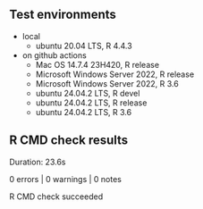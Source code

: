 
## Test environments

- local
    - ubuntu 20.04 LTS, R 4.4.3
- on github actions
    - Mac OS 14.7.4 23H420, R release
    - Microsoft Windows Server 2022, R release
    - Microsoft Windows Server 2022, R 3.6
    - ubuntu 24.04.2 LTS, R devel
    - ubuntu 24.04.2 LTS, R release
    - ubuntu 24.04.2 LTS, R 3.6

## R CMD check results

Duration: 23.6s

0 errors | 0 warnings | 0 notes

R CMD check succeeded

